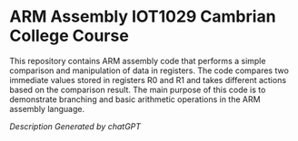 # ARM Assembly IOT1029 Cambrian College Course

This repository contains ARM assembly code that performs a simple comparison and manipulation of data in registers. The code compares two immediate values stored in registers R0 and R1 and takes different actions based on the comparison result. The main purpose of this code is to demonstrate branching and basic arithmetic operations in the ARM assembly language.

_Description Generated by chatGPT_
